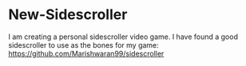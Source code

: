 # New-Sidescroller
I am creating a personal sidescroller video game.
I have found a good sidescroller to use as the bones for my game: https://github.com/Marishwaran99/sidescroller
